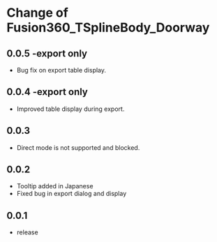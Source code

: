 # Change of Fusion360_TSplineBody_Doorway

## 0.0.5 -export only
+ Bug fix on export table display.

## 0.0.4 -export only
+ Improved table display during export.

## 0.0.3
+ Direct mode is not supported and blocked.

## 0.0.2
+ Tooltip added in Japanese
+ Fixed bug in export dialog and display

## 0.0.1
+ release